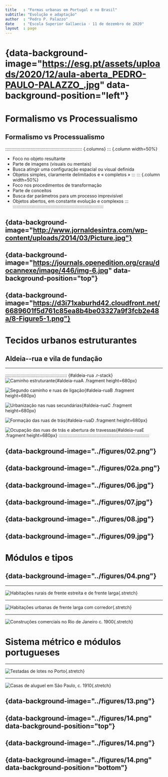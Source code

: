 ```yaml
---
title   : "Formas urbanas em Portugal e no Brasil"
subtitle: "Evolução e adaptação"
author  : "Pedro P. Palazzo"
date    : "Escola Superior Gallaecia · 11 de dezembro de 2020"
layout  : page
---
```


# {data-background-image="https://esg.pt/assets/uploads/2020/12/aula-aberta_PEDRO-PAULO-PALAZZO_.jpg" data-background-position="left"}

# Formalismo vs Processualismo #

## Formalismo vs Processualismo ##

::::::::::::::::::::::::::::::::::::::::::::::::::::::::::::: {.columns}
::: {.column width=50%}
- Foco no objeto resultante
- Parte de imagens (visuais ou mentais)
- Busca atingir uma configuração espacial ou visual definida
- Objetos simples, claramente delimitados e « completos »
:::
::: {.column width=50%}
- Foco nos procedimentos de transformação
- Parte de conceitos
- Busca dar parâmetros para um processo imprevisível
- Objetos abertos, em constante evolução e complexos
:::
::::::::::::::::::::::::::::::::::::::::::::::::::::::::::::::::::::::::

## {data-background-image="http://www.jornaldesintra.com/wp-content/uploads/2014/03/Picture.jpg"}

## {data-background-image="https://journals.openedition.org/crau/docannexe/image/446/img-6.jpg" data-background-position="top"}

## {data-background-image="https://d3i71xaburhd42.cloudfront.net/6689601f5d761c85ea8b4be03327a9f3fcb2e48a/8-Figure5-1.png"}

# Tecidos urbanos estruturantes #

## Aldeia--rua e vila de fundação ##

* * * *

::::::::::::::::::::::::::::::::::::::::::::::::: {#aldeia-rua .r-stack}
![Caminho estruturante](../figures/01a.png){#aldeia-ruaA .fragment height=680px}

![Segundo caminho e ruas de ligação](../figures/01b.png){#aldeia-ruaB .fragment height=680px}

![Urbanização nas ruas secundárias](../figures/01c.png){#aldeia-ruaC .fragment height=680px}

![Formação das ruas de trás](../figures/01d.png){#aldeia-ruaD .fragment height=680px}

![Ocupação das ruas de trás e abertura de travessas](../figures/01e.png){#aldeia-ruaE .fragment height=680px}
::::::::::::::::::::::::::::::::::::::::::::::::::::::::::::::::::::::::

## {data-background-image="../figures/02.png"}

## {data-background-image="../figures/02a.png"}

## {data-background-image="../figures/06.jpg"}

## {data-background-image="../figures/07.jpg"}

## {data-background-image="../figures/08.jpg"}

## {data-background-image="../figures/09.jpg"}

# Módulos e tipos #

## {data-background-image="../figures/04.png"}

* * * *

![Habitações rurais de frente estreita e de frente larga](../figures/04a.png){.stretch}

* * * *

![Habitações urbanas de frente larga com corredor](../figures/04b.png){.stretch}

* * * *

![Construções comerciais no Rio de Janeiro c. 1900](../figures/10.jpg){.stretch}

# Sistema métrico e módulos portugueses #

* * * *

![Testadas de lotes no Porto](../figures/11.png){.stretch}

* * * *

![Casas de aluguel em São Paulo, c. 1910](../figures/12.png){.stretch}

## {data-background-image="../figures/13.png"}

## {data-background-image="../figures/14.png" data-background-position="top"}

## {data-background-image="../figures/14.png"}

## {data-background-image="../figures/14.png" data-background-position="bottom"}

